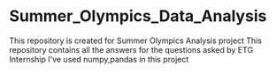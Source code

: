 # Summer_Olympics_Data_Analysis

  This repository is created for Summer Olympics Analysis project
  This repository contains all the answers for the questions asked by ETG Internship
  I've used numpy,pandas in this project
